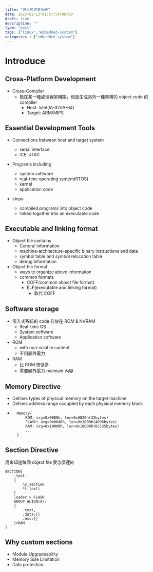 ```yaml
---
title: "嵌入式作業系統"
date: 2023-02-13T01:57:54+08:00
draft: true
description: ""
type: "post"
tags: ["linux","embedded-system"]
categories : ["embedded-system"]
---
```


# Introduce
## Cross-Platform Development
- Cross-Compiler
    - 能在某一種處理器架構跑，但是生成另外一種架構的 object code 的 compiler
        - Host: Intel(IA-32/IA-64)
        - Target: ARM/MIPS

## Essential Development Tools
- Connections between host and target system
    - serial interface
    - ICE: JTAG

- Programs including
    - system software
    - real-time operating system(RTOS)
    - kernel
    - application code

- steps
    - compiled programs into object code
    - linked together into an executable code

## Executable and linking format 
- Object file contains
    - General information
    - machine-architecture-specific binary instructions and data
    - symbol table and symbol relocation table
    - debug information
- Object file format
    - ways to organize above information
    - common formats
        - COFF(common object file format)
        - ELF(executable and linking format)
            - 取代 COFF

## Software storage
- 嵌入式系統的 code 存放在 ROM & NVRAM
    - Real-time OS
    - System software
    - Application software
- ROM
    - with non-volatile content
    - 不用額外電力
- RAM
    - 比 ROM 快很多
    - 需要額外電力 maintain 內容

## Memory Directive
- Defines types of physical memory on the target machine
- Defines address range occupied by each physical memory block
- ```
    Memory{
        ROM: org=0x0000h, len=0x0020h(32bytes)
        FLASH: org=0x0040h, len=0x1000h(4096bytes)
        RAM: org=0x10000h, len=0x10000h(65535bytes)
        ...
    }
    ```

## Section Directive
用來知道每個 object file 要怎麼連結
```
SECTION{
    .text :
    {
        ny_section
        *(.text)        
    }
    loader:> FLASH
    GROUP ALIGN(4):
    {
        .text,
        .data:{}
        .bss:{}
    }>RAM
}
```

## Why custom sections
- Module Upgradeability
- Memory Size Limitation
- Data protection

